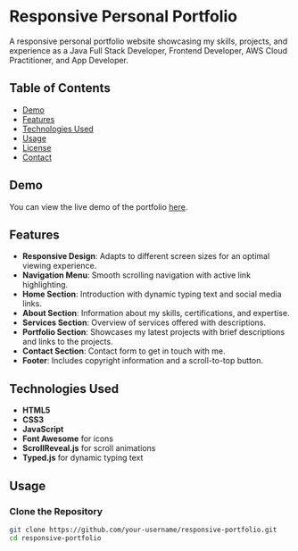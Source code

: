 # Responsive Personal Portfolio

A responsive personal portfolio website showcasing my skills, projects, and experience as a Java Full Stack Developer, Frontend Developer, AWS Cloud Practitioner, and App Developer.

## Table of Contents

- [Demo](#demo)
- [Features](#features)
- [Technologies Used](#technologies-used)
- [Usage](#usage)
- [License](#license)
- [Contact](#contact)

## Demo

You can view the live demo of the portfolio [here](https://sivashankar-selvan.github.io/sivashankar-s-portfolio/).

## Features

- **Responsive Design**: Adapts to different screen sizes for an optimal viewing experience.
- **Navigation Menu**: Smooth scrolling navigation with active link highlighting.
- **Home Section**: Introduction with dynamic typing text and social media links.
- **About Section**: Information about my skills, certifications, and expertise.
- **Services Section**: Overview of services offered with descriptions.
- **Portfolio Section**: Showcases my latest projects with brief descriptions and links to the projects.
- **Contact Section**: Contact form to get in touch with me.
- **Footer**: Includes copyright information and a scroll-to-top button.

## Technologies Used

- **HTML5**
- **CSS3**
- **JavaScript**
- **Font Awesome** for icons
- **ScrollReveal.js** for scroll animations
- **Typed.js** for dynamic typing text

## Usage

### Clone the Repository

```bash
git clone https://github.com/your-username/responsive-portfolio.git
cd responsive-portfolio
